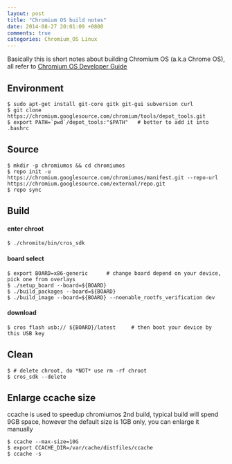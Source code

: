```yaml
---
layout: post
title: "Chromium OS build notes"
date: 2014-08-27 20:01:09 +0800
comments: true
categories: Chromium_OS Linux
---
```


Basically this is short notes about building Chromium OS (a.k.a Chrome OS), all refer to [Chromium OS Developer Guide](http://www.chromium.org/chromium-os/developer-guide)

<!--more-->

## Environment
    $ sudo apt-get install git-core gitk git-gui subversion curl
    $ git clone https://chromium.googlesource.com/chromium/tools/depot_tools.git
    $ export PATH=`pwd`/depot_tools:"$PATH"   # better to add it into .bashrc
## Source 
    $ mkdir -p chromiumos && cd chromiumos
    $ repo init -u https://chromium.googlesource.com/chromiumos/manifest.git --repo-url https://chromium.googlesource.com/external/repo.git
    $ repo sync
## Build
#### enter chroot
    $ ./chromite/bin/cros_sdk
#### board select
    $ export BOARD=x86-generic      # change board depend on your device, pick one from overlays
    $ ./setup_board --board=${BOARD}
    $ ./build_packages --board=${BOARD}
    $ ./build_image --board=${BOARD} --noenable_rootfs_verification dev
#### download
    $ cros flash usb:// ${BOARD}/latest     # then boot your device by this USB key
## Clean
    $ # delete chroot, do *NOT* use rm -rf chroot
    $ cros_sdk --delete

## Enlarge ccache size
ccache is used to speedup chromiumos 2nd build, typical build will spend 9GB space, however the default size is 1GB only, you can enlarge it manually

    $ ccache --max-size=10G
    $ export CCACHE_DIR=/var/cache/distfiles/ccache
    $ ccache -s


